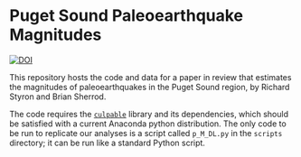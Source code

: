 Puget Sound Paleoearthquake Magnitudes
======================================


[![DOI](https://zenodo.org/badge/85948852.svg)](https://zenodo.org/badge/latestdoi/85948852)

This repository hosts the code and data for a paper in review that
estimates the magnitudes of paleoearthquakes in the Puget Sound region, by
Richard Styron and Brian Sherrod.

The code requires the [`culpable`](https://github.com/cossatot/culpable) 
library and its dependencies, which should be satisfied with a current Anaconda 
python distribution. The only code to be run to replicate our analyses is a 
script called `p_M_DL.py` in the `scripts` directory; it can be run like a 
standard Python script.
